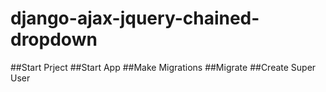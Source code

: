 # django-ajax-jquery-chained-dropdown

##Start Prject
##Start App
##Make Migrations
##Migrate
##Create Super User
